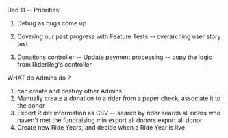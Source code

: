 Dec 11 -- Priorities!

1) Debug as bugs come up 

2) Covering our past progress with Feature Tests -- overarching user story test

3) Donations controller -- Update payment processing -- copy the logic from RiderReg's controller 

WHAT do Admins do ?
1) can create and destroy other Admins
2) Manually create a donation to a rider from a paper check, associate it to the donor
3) Export Rider information as CSV --
	search by rider
	search all riders who haven't met the fundraising min 
	export all donors
	export all donor 
4) Create new Ride Years, and decide when a Ride Year is live

<!-- //////
when a user makes a donation - this happens

when a user registers, they do this in this order -->